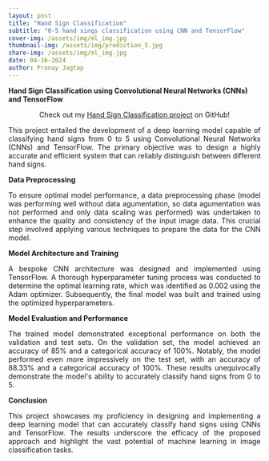 ```yaml
---
layout: post
title: "Hand Sign Classification"
subtitle: "0-5 hand sings classification using CNN and TensorFlow"
cover-img: /assets/img/ml_img.jpg
thumbnail-img: /assets/img/prediction_5.jpg
share-img: /assets/img/ml_img.jpg
date: 04-16-2024
author: Pranay Jagtap
---
```


**Hand Sign Classification using Convolutional Neural Networks (CNNs) and TensorFlow**

<p align="center">
  Check out my <a href="https://github.com/PranayJagtap06/ML_Projects/tree/main/Hand_Signs_Classification">Hand Sign Classification project</a> on GitHub!
</p>

<!-- <p align="center">
  <img src="assets/img/prediction_5.jpg" width=300 alt="5 Hand Sign Prediction">
</p> -->

<p style="text-align: justify;">
  This project entailed the development of a deep learning model capable of classifying hand signs from 0 to 5 using Convolutional Neural Networks (CNNs) and 
  TensorFlow. The primary objective was to design a highly accurate and efficient system that can reliably distinguish between different hand signs.
</p>

**Data Preprocessing**

<p style="text-align: justify;">
  To ensure optimal model performance, a data preprocessing phase (model was performing well without data agumentation, so data agumentation was not performed 
  and only data scaling was performed) was undertaken to enhance the quality and consistency of the input image data. This crucial step involved applying various 
  techniques to prepare the data for the CNN model.
</p>

**Model Architecture and Training**

<p style="text-align: justify;">
  A bespoke CNN architecture was designed and implemented using TensorFlow. A thorough hyperparameter tuning process was conducted to determine the optimal learning 
  rate, which was identified as 0.002 using the Adam optimizer. Subsequently, the final model was built and trained using the optimized hyperparameters.
</p>

**Model Evaluation and Performance**

<p style="text-align: justify;">
  The trained model demonstrated exceptional performance on both the validation and test sets. On the validation set, the model achieved an accuracy of 85% and a 
  categorical accuracy of 100%. Notably, the model performed even more impressively on the test set, with an accuracy of 88.33% and a categorical accuracy of 100%. 
  These results unequivocally demonstrate the model's ability to accurately classify hand signs from 0 to 5.
</p>

**Conclusion**

<p style="text-align: justify;">
  This project showcases my proficiency in designing and implementing a deep learning model that can accurately classify hand signs using CNNs and TensorFlow. The 
  results underscore the efficacy of the proposed approach and highlight the vast potential of machine learning in image classification tasks.
</p>
